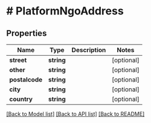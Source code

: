 # # PlatformNgoAddress

## Properties

Name | Type | Description | Notes
------------ | ------------- | ------------- | -------------
**street** | **string** |  | [optional]
**other** | **string** |  | [optional]
**postalcode** | **string** |  | [optional]
**city** | **string** |  | [optional]
**country** | **string** |  | [optional]

[[Back to Model list]](../../README.md#models) [[Back to API list]](../../README.md#endpoints) [[Back to README]](../../README.md)
